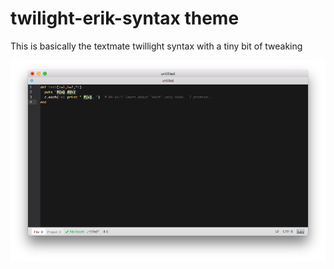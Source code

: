 # twilight-erik-syntax theme

This is basically the textmate twillight syntax with a tiny bit of tweaking

![Screenshot](screenshot.png)
